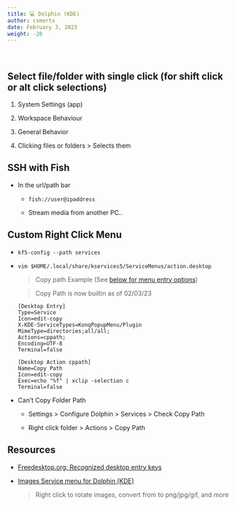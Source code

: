 ```yaml
---
title: 💻 Dolphin (KDE)
author: csmertx
date: February 3, 2023
weight: -20
---
```


<br />

## Select file/folder with single click (for shift click or alt click selections)

1. System Settings (app)

2. Workspace Behaviour

3. General Behavior

4. Clicking files or folders > Selects them


## SSH with Fish

- In the url/path bar

    - ```fish://user@ipaddress```

    - Stream media from another PC..

## Custom Right Click Menu

- ```kf5-config --path services```

- ```vim $HOME/.local/share/kservices5/ServiceMenus/action.desktop```

    > Copy path Example (See [below for menu entry options](#resources))

    > Copy Path is now builtin as of 02/03/23

    ```
    [Desktop Entry]
    Type=Service
    Icon=edit-copy
    X-KDE-ServiceTypes=KonqPopupMenu/Plugin
    MimeType=directories;all/all;
    Actions=cppath;
    Encoding=UTF-8
    Terminal=false
    
    [Desktop Action cppath]
    Name=Copy Path
    Icon=edit-copy
    Exec=echo "%f" | xclip -selection c
    Terminal=false
    ```

- Can't Copy Folder Path

    - Settings > Configure Dolphin > Services > Check Copy Path

    - Right click folder > Actions > Copy Path

## Resources

- [Freedesktop.org: Recognized desktop entry keys](https://specifications.freedesktop.org/desktop-entry-spec/latest/ar01s06.html)

- [Images Service menu for Dolphin (KDE)](https://github.com/caco3/kim5)

    > Right click to rotate images, convert from to png/jpg/gif, and more